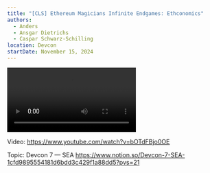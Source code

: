 ```yaml
---
title: "[CLS] Ethereum Magicians Infinite Endgames: Ethconomics"
authors:
  - Anders
  - Ansgar Dietrichs
  - Caspar Schwarz-Schilling
location: Devcon
startDate: November 15, 2024
---
```


<video src="https://www.youtube.com/watch?v=bOTdFBjo0OE"></video>

Video: <https://www.youtube.com/watch?v=bOTdFBjo0OE>

Topic: Devcon 7 — SEA <https://www.notion.so/Devcon-7-SEA-1cfd9895554181d6bdd3c429f1a88dd5?pvs=21>
